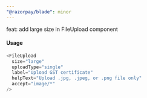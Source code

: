 ```yaml
---
"@razorpay/blade": minor
---
```


feat: add large size in FileUpload component

#### Usage

```js
<FileUpload
  size="large"
  uploadType="single"
  label="Upload GST certificate"
  helpText="Upload .jpg, .jpeg, or .png file only"
  accept="image/*"
/>
```

